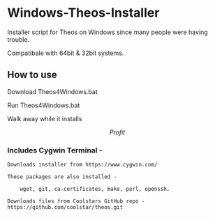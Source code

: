 # Windows-Theos-Installer
Installer script for Theos on Windows since many people were having trouble.

Compatibale with 64bit & 32bit systems.


## How to use

Download Theos4Windows.bat

Run Theos4Windows.bat

Walk away while it installs

$$Profit$$

### Includes Cygwin Terminal - 

	Downloads installer from https://www.cygwin.com/

	These packages are also installed -
  
		wget, git, ca-certificates, make, perl, openssh.
		
	Downloads files from Coolstars GitHub repo - https://github.com/coolstar/theos.git 
	
